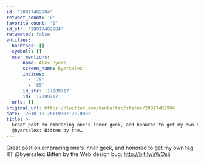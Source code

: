 ```yaml
---
id: '28817482984'
retweet_count: '0'
favorite_count: '0'
id_str: '28817482984'
retweeted: false
entities:
  hashtags: []
  symbols: []
  user_mentions:
    - name: Alex Byers
      screen_name: byersalex
      indices:
        - '75'
        - '85'
      id_str: '17289717'
      id: '17289717'
  urls: []
original_url: https://twitter.com/benbalter/status/28817482984
date: '2010-10-26T19:07:20.000Z'
title: >-
  Great post on embracing one's inner geek, and honored to get my own tag RT
  @byersalex: Bitten by the…
---
```


Great post on embracing one's inner geek, and honored to get my own tag RT @byersalex: Bitten by the Web design bug: http://bit.ly/aWOsij